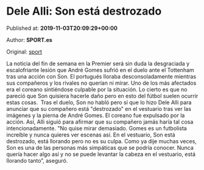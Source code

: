
# Dele Alli: Son está destrozado

Published at: **2019-11-03T20:09:29+00:00**

Author: **SPORT.es**

Original: [sport](https://www.sport.es/es/noticias/premier-league/dele-alli-son-esta-destrozado-7713105)

La noticia del fin de semana en la Premier será sin duda la desgraciada y escalofriante lesión que André Gomes sufrió en el duelo ante el Tottenham tras una acción con Son. El portugués lloraba desconsoladamente mientras sus compañeros y los rivales no querían ni mirar. Uno de los más afectados era el coreano sintiéndose culpable por la situación. Lo cierto es que no pareció que Son quisiera hacerle daño pero en esto del fútbol suelen ocurrir estas cosas. 
Tras el duelo, Son no habló pero sí que lo hizo Dele Alli para anunciar que su compañero está "destrozado" en el vestuario tras ver las imágenes y la pierna de André Gomes. El coreano fue expulsado por la acción. Así, Alli siguió para afirmar que su compañero jamás haría tal cosa intencionadamente.
"No quise mirar demasiado. Gomes es un futbolista increíble y nunca quieres ver escenas así. En el vestuario, Son está destrozado, está llorando pero no es su culpa. Como ya dije muchas veces, Son es una de las personas más simpáticas que se podría conocer. Nunca quería hacer algo así y no se puede levantar la cabeza en el vestuario, está llorando tanto&rdquor;, aseguró. 
